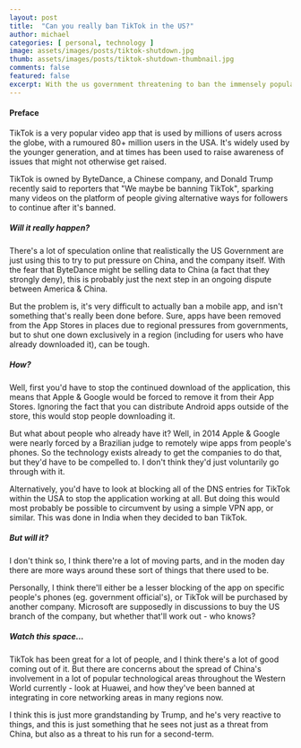 ```yaml
---
layout: post
title:  "Can you really ban TikTok in the US?"
author: michael
categories: [ personal, technology ]
image: assets/images/posts/tiktok-shutdown.jpg
thumb: assets/images/posts/tiktok-shutdown-thumbnail.jpg
comments: false
featured: false
excerpt: With the us government threatening to ban the immensely popular video app, how difficult is it to actually do?
---
```


#### Preface

TikTok is a very popular video app that is used by millions of users across the globe, with a rumoured 80+ million users in the USA. It's widely used by the younger generation, and at times has been used to raise awareness of issues that might not otherwise get raised.

TikTok is owned by ByteDance, a Chinese company, and Donald Trump recently said to reporters that "We maybe be banning TikTok", sparking many videos on the platform of people giving alternative ways for followers to continue after it's banned.

##### Will it really happen?

There's a lot of speculation online that realistically the US Government are just using this to try to put pressure on China, and the company itself. With the fear that ByteDance might be selling data to China (a fact that they strongly deny), this is probably just the next step in an ongoing dispute between America & China.

But the problem is, it's very difficult to actually ban a mobile app, and isn't something that's really been done before. Sure, apps have been removed from the App Stores in places due to regional pressures from governments, but to shut one down exclusively in a region (including for users who have already downloaded it), can be tough.

##### How?

Well, first you'd have to stop the continued download of the application, this means that Apple & Google would be forced to remove it from their App Stores. Ignoring the fact that you can distribute Android apps outside of the store, this would stop people downloading it.

But what about people who already have it? Well, in 2014 Apple & Google were nearly forced by a Brazilian judge to remotely wipe apps from people's phones. So the technology exists already to get the companies to do that, but they'd have to be compelled to. I don't think they'd just voluntarily go through with it. 

Alternatively, you'd have to look at blocking all of the DNS entries for TikTok within the USA to stop the application working at all. But doing this would most probably be possible to circumvent by using a simple VPN app, or similar. This was done in India when they decided to ban TikTok.


##### But will it?

I don't think so, I think there're a lot of moving parts, and in the moden day there are more ways around these sort of things that there used to be. 

Personally, I think there'll either be a lesser blocking of the app on specific people's phones (eg. government official's), or TikTok will be purchased by another company. Microsoft are supposedly in discussions to buy the US branch of the company, but whether that'll work out - who knows?

##### Watch this space...

TikTok has been great for a lot of people, and I think there's a lot of good coming out of it. But there are concerns about the spread of China's involvement in a lot of popular technological areas throughout the Western World currently - look at Huawei, and how they've been banned at integrating in core networking areas in many regions now. 

I think this is just more grandstanding by Trump, and he's very reactive to things, and this is just something that he sees not just as a threat from China, but also as a threat to his run for a second-term. 






